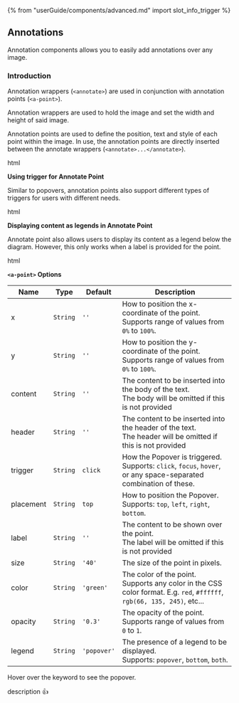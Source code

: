 {% from "userGuide/components/advanced.md" import slot_info_trigger %}

## Annotations

Annotation components allows you to easily add annotations over any image.

### Introduction

Annotation wrappers (`<annotate>`) are used in conjunction with annotation
points (`<a-point>`).

Annotation wrappers are used to hold the image and set the width and height of
said image.

Annotation points are used to define the position, text and style of each point
within the image. In use, the annotation points are directly inserted between
the annotate wrappers (`<annotate>...</annotate>`).

<include src="codeAndOutput.md" boilerplate >
<variable name="highlightStyle">html</variable>
<variable name="code">

<annotate src="https://www.researchgate.net/profile/Chaiwat-Sakul/publication/228949121/figure/fig2/AS:300654661783574@1448693065750/The-previous-square-root-circuit-1.png" width="500">
  <!-- Minimal Point -->
  <a-point x="25%" y="25%" content="Lorem ipsum dolor sit amet" />
  <!-- Customize Point Label (default is empty) -->
  <a-point x="50%" y="25%" content="Lorem ipsum dolor sit amet" label="1a"/>
  <!-- Customize Point Header (default is empty) -->
  <a-point x="75%" y="25%" content="Lorem ipsum dolor sit amet"  header="Lorem ipsum"/>
  <!-- Customize Point Size (default size is 40px) -->
  <a-point x="25%" y="50%" content="Lorem ipsum dolor sit amet"  size="60"/>
  <!-- Customize Point Color (default color is green) -->
  <a-point x="50%" y="50%" content="Lorem ipsum dolor sit amet"  color="red"/>
  <!-- Customize Point Opacity (default opacity is 0.3) -->
  <a-point x="75%" y="50%" content="Lorem ipsum dolor sit amet"  opacity="0.7"/>
</annotate>
</variable>
</include>

**Using trigger for Annotate Point** <br>

Similar to popovers, annotation points also support different types of triggers for users with different needs.

<include src="codeAndOutput.md" boilerplate >
<variable name="highlightStyle">html</variable>
<variable name="code">

<annotate src="https://www.researchgate.net/profile/Chaiwat-Sakul/publication/228949121/figure/fig2/AS:300654661783574@1448693065750/The-previous-square-root-circuit-1.png" width="500">
  <!-- Default Trigger (click)-->
  <a-point x="33%" y="50%" content="Lorem ipsum dolor sit amet" />
  <!-- Set Trigger to hover focus -->
  <a-point x="66%" y="50%" content="Lorem ipsum dolor sit amet" trigger="hover focus"/>
</annotate>
</variable>
</include>

<br>

**Displaying content as legends in Annotate Point** <br>

Annotate point also allows users to display its content as a legend below the diagram. However, this only works when a label is provided for the point.

<include src="codeAndOutput.md" boilerplate >
<variable name="highlightStyle">html</variable>
<variable name="code">

<annotate src="https://www.researchgate.net/profile/Chaiwat-Sakul/publication/228949121/figure/fig2/AS:300654661783574@1448693065750/The-previous-square-root-circuit-1.png" width="500">
  <!-- Default Legend (popover only)-->
  <a-point x="25%" y="50%" content="There is only text when you click me" label="1"/>
  <!-- Set Legend to bottom only -->
  <a-point x="50%" y="50%" content="Clicking on this does nothing" label="2" legend="bottom"/>
  <!-- Set Legend to both -->
  <a-point x="75%" y="50%" content="There is text at both locations" header="Headers are displayed as well" label="3" legend="both"/>
</annotate>
</variable>
</include>

<br>

****`<a-point>` Options****

| Name      | Type     | Default   | Description                                                                                                               |
| --------- | -------- | --------- | ------------------------------------------------------------------------------------------------------------------------- |
| x         | `String` | `''`      | How to position the x-coordinate of the point.<br>Supports range of values from `0%` to `100%`.                           |
| y         | `String` | `''`      | How to position the y-coordinate of the point.<br>Supports range of values from `0%` to `100%`.                           |
| content      | `String` | `''`      | The content to be inserted into the body of the text.<br>The body will be omitted if this is not provided                 |
| header    | `String` | `''`      | The content to be inserted into the header of the text.<br>The header will be omitted if this is not provided             |
| trigger   | `String` | `click`   | How the Popover is triggered.<br>Supports: `click`, `focus`, `hover`, or any space-separated combination of these.        |
| placement | `String` | `top`     | How to position the Popover.<br>Supports: `top`, `left`, `right`, `bottom`.                                               |
| label     | `String` | `''`      | The content to be shown over the point.<br>The label will be omitted if this is not provided                              |
| size      | `String` | `'40'`    | The size of the point in pixels.                                                                                          |
| color     | `String` | `'green'` | The color of the point.<br>Supports any color in the CSS color format. E.g. `red`, `#ffffff`, `rgb(66, 135, 245)`, etc... |
| opacity   | `String` | `'0.3'`   | The opacity of the point.<br>Supports range of values from `0` to `1`.                                                    |
| legend     | `String` | `'popover'`      | The presence of a legend to be displayed.<br>Supports: `popover`, `bottom`, `both`.                          |

</div>

<div id="examples" class="d-none">

Hover over the <trigger for="pop:context-target">keyword</trigger> to see the
popover.

<popover id="pop:context-target" header="Popover header" placement="top">
<div slot="content">

description :+1:

</div>
</popover>
</div>
